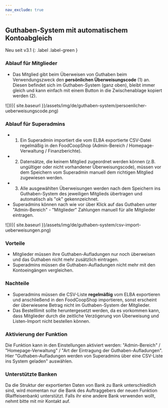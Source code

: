 ```yaml
---
nav_exclude: true
---
```

## Guthaben-System mit automatischem Kontoabgleich

Neu seit v3.1
{: .label .label-green }

### Ablauf für Mitglieder
* Das Mitglied gibt beim Überweisen von Guthaben beim Verwendungszweck den **persönlichen Überweisungscode** (1) an. Diesen befindet sich im Guthaben-System (ganz oben), bleibt immer gleich und kann einfach mit einem Button in die Zwischenablage kopiert werden (2).

![]({{ site.baseurl }}/assets/img/de/guthaben-system/persoenlicher-ueberweisungscode.png)

### Ablauf für Superadmins
* 1) Ein Superadmin importiert die vom ELBA exportierte CSV-Datei regelmäßig in den FoodCoopShop (Admin-Bereich / Homepage-Verwaltung / Finanzberichte).
* 2) Datensätze, die keinem Mitglied zugeordnet werden können (z.B. ungültiger oder nicht vorhandener Überweisungscode), müssen vor dem Speichern vom Superadmin manuell dem richtigen Mitglied zugewiesen werden.
* 3) Alle ausgewählten Überweisungen werden nach dem Speichern  ins Guthaben-System des jeweiligen Mitglieds übertragen und automatisch als "ok" gekennzeichnet.
* Superadmins können nach wie vor über Klick auf das Guthaben unter "Admin-Bereich" - "Mitglieder" Zahlungen manuell für alle Mitglieder eintragen.

![]({{ site.baseurl }}/assets/img/de/guthaben-system/csv-import-ueberweisungen.png)

### Vorteile
* Mitglieder müssen ihre Guthaben-Aufladungen nur noch überweisen und das Guthaben nicht mehr zusätzlich eintragen.
* Superadmins müssen die Guthaben-Aufladungen nicht mehr mit den Kontoeingängen vergleichen.

### Nachteile
* Superadmins müssen die CSV-Liste **regelmäßig** vom ELBA exportieren und anschließend in den FoodCoopShop importieren, sonst erscheint der überwiesene Betrag nicht im Guthaben-System der Mitglieder.
* Das Bestelllimit sollte heruntergesetzt werden, da es vorkommen kann, dass Mitglieder durch die zeitliche Verzögerung von Überweisung und Listen-Import nicht bestellen können.

### Aktivierung der Funktion
Die Funktion kann in den Einstellungen aktiviert werden: "Admin-Bereich" / "Homepage-Verwaltung" / "Art der Eintragung der Guthaben-Aufladungen". Hier "Guthaben-Aufladungen werden von Superadmins über eine CSV-Liste ins System geladen" auswählen.

### Unterstützte Banken
Da die Struktur der exportierten Daten von Bank zu Bank unterschiedlich sind, wird momentan nur die Bank des Auftraggebers der neuen Funktion (Raiffeisenbank) unterstützt. Falls ihr eine andere Bank verwenden wollt, nehmt bitte mit mir Kontakt auf.